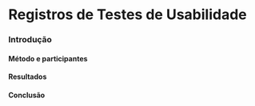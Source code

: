 # Registros de Testes de Usabilidade

### Introdução

#### Método e participantes

#### Resultados

#### Conclusão


